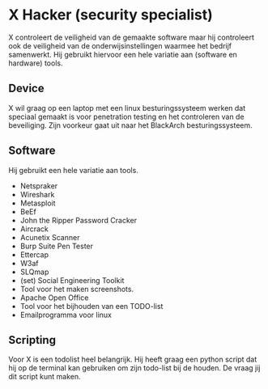 # X Hacker (security specialist)
X controleert de veiligheid van de gemaakte software maar hij controleert ook de veiligheid van de onderwijsinstellingen waarmee het bedrijf samenwerkt. Hij gebruikt hiervoor een hele variatie aan (software en hardware) tools.

## Device
X wil graag op een laptop met een linux besturingssysteem werken dat speciaal gemaakt is voor penetration testing en het controleren van de beveiliging. Zijn voorkeur gaat uit naar het BlackArch besturingssysteem.

## Software
Hij gebruikt een hele variatie aan tools.
* Netspraker
* Wireshark
* Metasploit
* BeEf
* John the Ripper Password Cracker
* Aircrack
* Acunetix Scanner
* Burp Suite Pen Tester
* Ettercap
* W3af
* SLQmap
* (set) Social Engineering Toolkit
* Tool voor het maken screenshots.
* Apache Open Office
* Tool voor het bijhouden van een TODO-list
* Emailprogramma voor linux

## Scripting
Voor X is een todolist heel belangrijk. Hij heeft graag een python script dat hij op de terminal kan gebruiken om zijn todo-list bij de houden. De vraag jij dit script kunt maken.

